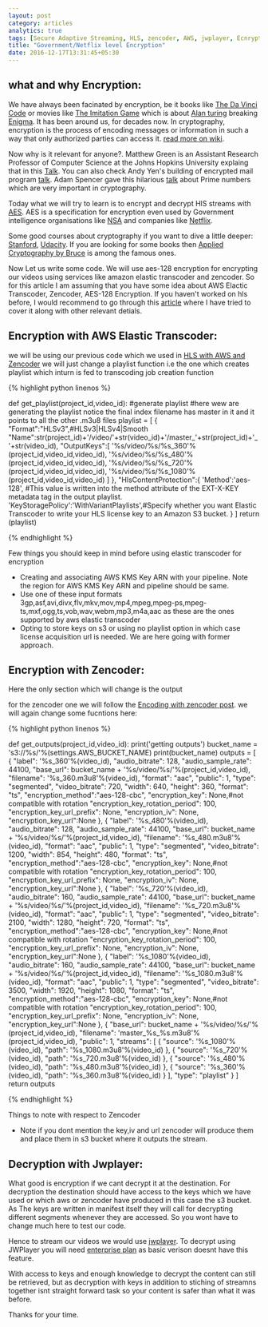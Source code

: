 ```yaml
---
layout: post
category: articles
analytics: true
tags: [Secure Adaptive Streaming, HLS, zencoder, AWS, jwplayer, Ecnryption, AES-128, Netflix, AWS Elastic Transcoder]
title: "Government/Netflix level Encryption"
date: 2016-12-17T13:31:45+05:30
---
```


what and why Encryption:
------------------------
We have always been facinated by encryption, be it books like [The Da Vinci Code](https://www.goodreads.com/book/show/968.The_Da_Vinci_Code) or movies like [The Imitation Game](http://www.imdb.com/title/tt2084970/) which is about [Alan turing](https://en.wikipedia.org/wiki/Alan_Turing) breaking [Enigma](https://en.wikipedia.org/wiki/Enigma_machine). It has been around us, for decades now. In cryptography, encryption is the process of encoding messages or information in such a way that only authorized parties can access it. [read more on wiki](https://en.wikipedia.org/wiki/Encryption).

Now why is it relevant for anyone?. Matthew Green is an Assistant Research Professor of Computer Science at the Johns Hopkins University explaing that in this [Talk](https://www.youtube.com/watch?v=M6qoJNLIoJI&t). You can also check Andy Yen's building of encrypted mail program [talk](https://www.ted.com/talks/andy_yen_think_your_email_s_private_think_again). Adam Spencer gave this hilarious [talk](https://www.ted.com/talks/adam_spencer_why_i_fell_in_love_with_monster_prime_numbers) about Prime numbers which are very important in cryptography.

Today what we will try to learn is to encrypt and decrypt HlS streams with [AES](https://en.wikipedia.org/wiki/Advanced_Encryption_Standard). AES is a specification for encryption even used by Government intelligence organisations like [NSA](https://en.wikipedia.org/wiki/National_Security_Agency) and companies like [Netflix](https://www.netflix.com).

Some good courses about cryptography if you want to dive a little deeper:
[Stanford](https://www.coursera.org/learn/crypto), [Udacity](https://www.udacity.com/course/applied-cryptography--cs387). If you are looking for some books then [Applied Cryptography by Bruce](https://www.amazon.com/Applied-Cryptography-Protocols-Algorithms-Source/dp/0471117099/ref=sr_1_4?s=books&ie=UTF8&qid=1426511280&sr=1-4&keywords=bruce+schneier) is among the famous ones.

Now Let us write some code. We will use aes-128 encryption for encrypting our videos using services like amazon elastic transcoder and zencoder. So for this article I am assuming that you have some idea about AWS Elactic Transcoder, Zencoder, AES-128 Encryption. If you haven't worked on hls before, I would recommend to go through this [article](http://aameer.github.io/articles/hls-with-aws-and-zencoder/) where I have tried to cover it along with other relevant detials.

Encryption with AWS Elastic Transcoder:
---------------------------------------

we will be using our previous code which we used in [HLS with AWS and Zencoder](http://aameer.github.io/articles/hls-with-aws-and-zencoder/)
we will  just change a playlist function i.e the one which creates playlist which inturn is fed to transcoding job creation function

{% highlight python linenos %}

def get_playlist(project_id,video_id):
    #generate playlist
    #here wew are generating the playlist notice the final index filename has master in it and it points to all the other .m3u8 files
    playlist = [
        {
           "Format":"HLSv3",#HLSv3|HLSv4|Smooth
           "Name":str(project_id)+'/video/'+str(video_id)+'/master_'+str(project_id)+'_'+str(video_id),
           "OutputKeys":[
              '%s/video/%s/%s_360'%(project_id,video_id,video_id),
              '%s/video/%s/%s_480'%(project_id,video_id,video_id),
              '%s/video/%s/%s_720'%(project_id,video_id,video_id),
              '%s/video/%s/%s_1080'%(project_id,video_id,video_id)
           ]
        },
        "HlsContentProtection":{
           'Method':'aes-128', #This value is written into the method attribute of the EXT-X-KEY metadata tag in the output playlist.
           'KeyStoragePolicy':'WithVariantPlaylists',#Specify whether you want Elastic Transcoder to write your HLS license key to an Amazon S3 bucket.
        }
    ]
    return (playlist)

{% endhighlight %}

Few things you should keep in mind before using elastic transcoder for encryption

* Creating and associating AWS KMS Key ARN with your pipeline. Note the region for AWS KMS Key ARN and pipeline should be same.
* Use one of these input formats 3gp,asf,avi,divx,flv,mkv,mov,mp4,mpeg,mpeg-ps,mpeg-ts,mxf,ogg,ts,vob,wav,webm,mp3,m4a,aac as these are the ones supported by aws elastic transcoder
* Opting to store keys on s3 or using no playlist option in which case license acquisition url is needed. We are here going with former approach.


Encryption with Zencoder:
-------------------------
Here the only section which will change is the output

for the zencoder one we will follow the [Encoding with zencoder post](http://aameer.github.io/articles/encoding-with-zencoder/). we will 
again change some fucntions here:

{% highlight python linenos %}

def get_outputs(project_id,video_id):
    print('getting outputs')
    bucket_name = 's3://%s/'%(settings.AWS_BUCKET_NAME)
    print(bucket_name)
    outputs = [
        {
            "label": '%s_360'%(video_id),
            "audio_bitrate": 128,
            "audio_sample_rate": 44100,
            "base_url": bucket_name + '%s/video/%s/'%(project_id,video_id),
            "filename": '%s_360.m3u8'%(video_id),
            "format": "aac",
            "public": 1,
            "type": "segmented",
            "video_bitrate": 720,
            "width": 640,
            "height": 360,
            "format": "ts",
            "encryption_method":"aes-128-cbc",
            "encryption_key": None,#not compatible with rotation
            "encryption_key_rotation_period": 100,
            "encryption_key_url_prefix": None,
            "encryption_iv": None,
            "encryption_key_url":None
        },
        {
            "label": '%s_480'%(video_id),
            "audio_bitrate": 128,
            "audio_sample_rate": 44100,
            "base_url": bucket_name + '%s/video/%s/'%(project_id,video_id),
            "filename": '%s_480.m3u8'%(video_id),
            "format": "aac",
            "public": 1,
            "type": "segmented",
            "video_bitrate": 1200,
            "width": 854,
            "height": 480,
            "format": "ts",
            "encryption_method":"aes-128-cbc",
            "encryption_key": None,#not compatible with rotation
            "encryption_key_rotation_period": 100,
            "encryption_key_url_prefix": None,
            "encryption_iv": None,
            "encryption_key_url":None
        },
        {
            "label": '%s_720'%(video_id),
            "audio_bitrate": 160,
            "audio_sample_rate": 44100,
            "base_url": bucket_name + '%s/video/%s/'%(project_id,video_id),
            "filename": '%s_720.m3u8'%(video_id),
            "format": "aac",
            "public": 1,
            "type": "segmented",
            "video_bitrate": 2100,
            "width": 1280,
            "height": 720,
            "format": "ts",
            "encryption_method":"aes-128-cbc",
            "encryption_key": None,#not compatible with rotation
            "encryption_key_rotation_period": 100,
            "encryption_key_url_prefix": None,
            "encryption_iv": None,
            "encryption_key_url":None
        },
        {
            "label": '%s_1080'%(video_id),
            "audio_bitrate": 160,
            "audio_sample_rate": 44100,
            "base_url": bucket_name + '%s/video/%s/'%(project_id,video_id),
            "filename": '%s_1080.m3u8'%(video_id),
            "format": "aac",
            "public": 1,
            "type": "segmented",
            "video_bitrate": 3500,
            "width": 1920,
            "height": 1080,
            "format": "ts",
            "encryption_method":"aes-128-cbc",
            "encryption_key": None,#not compatible with rotation
            "encryption_key_rotation_period": 100,
            "encryption_key_url_prefix": None,
            "encryption_iv": None,
            "encryption_key_url":None
        },
        {
            "base_url": bucket_name + '%s/video/%s/'%(project_id,video_id),
            "filename": 'master_%s_%s.m3u8'%(project_id,video_id),
            "public": 1,
            "streams": [
                {
                    "source": '%s_1080'%(video_id),
                    "path": '%s_1080.m3u8'%(video_id)
                },
                {
                    "source": '%s_720'%(video_id),
                    "path": '%s_720.m3u8'%(video_id)
                },
                {
                    "source": '%s_480'%(video_id),
                    "path": '%s_480.m3u8'%(video_id)
                },
                {
                    "source": '%s_360'%(video_id),
                    "path": '%s_360.m3u8'%(video_id)
                }
            ],
            "type": "playlist"
        }
    ]
    return outputs

{% endhighlight %}

Things to note with respect to Zencoder

* Note if you dont mention the key,iv and url zencoder will produce them and place them in s3 bucket where it outputs the stream.

Decryption with Jwplayer:
-------------------------
What good is encryption if we cant decrypt it at the destination. For decryption the destination should have access to the keys which we have used or which aws or zencoder have produced in this case the s3 bucket. As The keys are written in manifest itself they will call for decrypting different segments whenever they are accessed. So you wont have to change much here to test our code.

Hence to stream our videos we would use [jwplayer](http://www.jwplayer.com/). To decrypt using JWPlayer you will need [enterprise plan](https://www.jwplayer.com/pricing/) as basic verison doesnt have this feature.

With access to keys and enough knowledge to decrypt the content can still be retrieved, but as decryption with keys in addition to stiching of streamns together isnt straight forward task so your content is safer than what it was before.

Thanks for your time.
